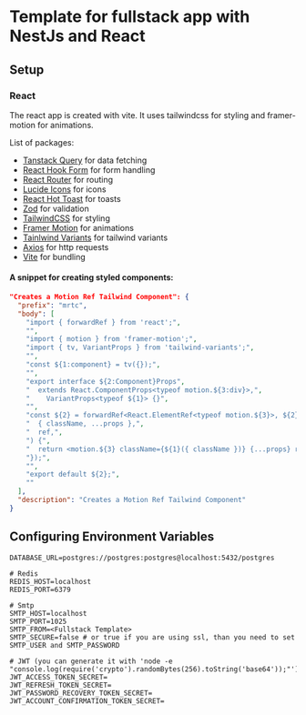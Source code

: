 # Template for fullstack app with NestJs and React

## Setup

### React

The react app is created with vite. It uses tailwindcss for styling and framer-motion for animations.

List of packages:

- [Tanstack Query](https://tanstack.com/query/v3/) for data fetching
- [React Hook Form](https://react-hook-form.com/) for form handling
- [React Router](https://reactrouter.com/) for routing
- [Lucide Icons](https://lucide.dev/) for icons
- [React Hot Toast](https://react-hot-toast.com/) for toasts
- [Zod](https://zod.dev) for validation
- [TailwindCSS](https://tailwindcss.com/) for styling
- [Framer Motion](https://www.framer.com/motion/) for animations
- [Tainlwind Variants](https://www.tailwind-variants.org/) for tailwind variants
- [Axios](https://axios-http.com/) for http requests
- [Vite](https://vitejs.dev/) for bundling

#### A snippet for creating styled components:

```json
"Creates a Motion Ref Tailwind Component": {
  "prefix": "mrtc",
  "body": [
    "import { forwardRef } from 'react';",
    "",
    "import { motion } from 'framer-motion';",
    "import { tv, VariantProps } from 'tailwind-variants';",
    "",
    "const ${1:component} = tv({});",
    "",
    "export interface ${2:Component}Props",
    "  extends React.ComponentProps<typeof motion.${3:div}>,",
    "    VariantProps<typeof ${1}> {}",
    "",
    "const ${2} = forwardRef<React.ElementRef<typeof motion.${3}>, ${2}Props>(function _${2}(",
    "  { className, ...props },",
    "  ref,",
    ") {",
    "  return <motion.${3} className={${1}({ className })} {...props} ref={ref} />;",
    "});",
    "",
    "export default ${2};",
    ""
  ],
  "description": "Creates a Motion Ref Tailwind Component"
}
```

## Configuring Environment Variables

```env
DATABASE_URL=postgres://postgres:postgres@localhost:5432/postgres

# Redis
REDIS_HOST=localhost
REDIS_PORT=6379

# Smtp
SMTP_HOST=localhost
SMTP_PORT=1025
SMTP_FROM=<Fullstack Template>
SMTP_SECURE=false # or true if you are using ssl, than you need to set SMTP_USER and SMTP_PASSWORD

# JWT (you can generate it with 'node -e "console.log(require('crypto').randomBytes(256).toString('base64'));"')
JWT_ACCESS_TOKEN_SECRET=
JWT_REFRESH_TOKEN_SECRET=
JWT_PASSWORD_RECOVERY_TOKEN_SECRET=
JWT_ACCOUNT_CONFIRMATION_TOKEN_SECRET=
```